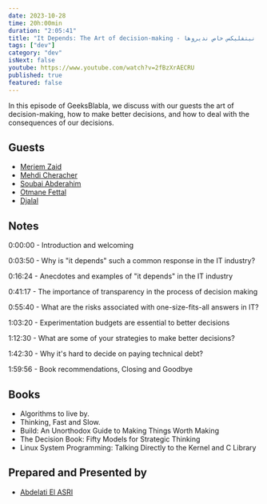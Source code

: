 ```yaml
---
date: 2023-10-28
time: 20h:00min
duration: "2:05:41"
title: "It Depends: The Art of decision-making - ماشي أي حاجة دارتها نيتفليكس خاص نديروها 👌🏻"
tags: ["dev"]
category: "dev"
isNext: false
youtube: https://www.youtube.com/watch?v=2fBzXrAECRU
published: true
featured: false
---
```


In this episode of GeeksBlabla, we discuss with our guests the art of decision-making, how to make better decisions, and how to deal with the consequences of our decisions.


## Guests

- [Meriem Zaid](https://www.facebook.com/MeriemZaid)
- [Mehdi Cheracher](https://twitter.com/Mehdi_Cheracher)
- [Soubai Abderahim](https://soubai.me)
- [Otmane Fettal](https://twitter.com/ofettal)
- [Djalal](https://twitter.com/enlamp)

## Notes

0:00:00 - Introduction and welcoming

0:03:50 - Why is "it depends" such a common response in the IT industry?

0:16:24 - Anecdotes and examples of "it depends" in the IT industry

0:41:17 - The importance of transparency in the process of decision making

0:55:40 - What are the risks associated with one-size-fits-all answers in IT?

1:03:20 - Experimentation budgets are essential to better decisions

1:12:30 - What are some of your strategies to make better decisions?

1:42:30 - Why it's hard to decide on paying technical debt?

1:59:56 - Book recommendations, Closing and Goodbye

## Books
- Algorithms to live by.
- Thinking, Fast and Slow.
- Build: An Unorthodox Guide to Making Things Worth Making
- The Decision Book: Fifty Models for Strategic Thinking
- Linux System Programming: Talking Directly to the Kernel and C Library


## Prepared and Presented by

- [Abdelati El ASRI](https://twitter.com/kaizendae)
